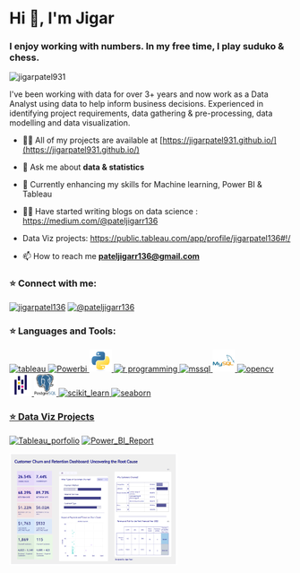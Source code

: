 <h1 align="left">Hi 👋, I'm Jigar</h1>
<h3 align="left">I enjoy working with numbers. In my free time, I play suduko & chess.</h3>

<p align="left"> <img src="https://komarev.com/ghpvc/?username=jigarpatel931&label=Profile%20views&color=0e75b6&style=flat" alt="jigarpatel931" /> </p>

I've been working with data for over 3+ years and now work as a Data Analyst using data to help inform business decisions. Experienced in identifying project requirements, data gathering & pre-processing, data modelling and data visualization.

- 👨‍💻 All of my projects are available at [https://jigarpatel931.github.io/](https://jigarpatel931.github.io/)

- 💬 Ask me about **data & statistics**

- 🌱 Currently enhancing my skills for Machine learning, Power BI & Tableau

- 👨‍💻 Have started writing blogs on data science : https://medium.com/@pateljigarr136

- Data Viz projects: https://public.tableau.com/app/profile/jigarpatel136#!/ 
 
- 📫 How to reach me **pateljigarr136@gmail.com**
 
<h3 align="left">⭐ Connect with me:</h3>
<p align="left">
<a href="https://linkedin.com/in/jigarpatel136" target="blank"><img align="center" src="https://raw.githubusercontent.com/rahuldkjain/github-profile-readme-generator/master/src/images/icons/Social/linked-in-alt.svg" alt="jigarpatel136" height="30" width="40" /></a>
<a href="https://medium.com/@pateljigarr136" target="blank"><img align="center" src="https://raw.githubusercontent.com/rahuldkjain/github-profile-readme-generator/master/src/images/icons/Social/medium.svg" alt="@pateljigarr136" height="30" width="40" /></a>
</p>

<h3 align="left">⭐ Languages and Tools:</h3>
<p align="left"> </a> <a href="https://www.tableau.com/" target="_blank" rel="noreferrer"> <img src="https://cdn.worldvectorlogo.com/logos/tableau-software.svg" alt="tableau" width="40" height="40"/> </a> </a> <a href="https://powerbi.microsoft.com/en-au/" target="_blank" rel="noreferrer"> <img src="https://upload.wikimedia.org/wikipedia/commons/thumb/c/cf/New_Power_BI_Logo.svg/2048px-New_Power_BI_Logo.svg.png" alt="Powerbi" width="40" height="40"/> </a>  </a> <a href="https://www.python.org" target="_blank" rel="noreferrer"> <img src="https://raw.githubusercontent.com/devicons/devicon/master/icons/python/python-original.svg" alt="python" width="40" height="40"/> </a>  </a> <a href="https://www.r-project.org/about.html" target="_blank" rel="noreferrer"> <img src="https://cdn.worldvectorlogo.com/logos/r-lang.svg" alt="r programming" width="40" height="40"/> </a> <a href="https://www.microsoft.com/en-us/sql-server" target="_blank" rel="noreferrer"> <img src="https://www.svgrepo.com/show/303229/microsoft-sql-server-logo.svg" alt="mssql" width="40" height="40"/> </a> <a href="https://www.mysql.com/" target="_blank" rel="noreferrer"> <img src="https://raw.githubusercontent.com/devicons/devicon/master/icons/mysql/mysql-original-wordmark.svg" alt="mysql" width="40" height="40"/> </a> <a href="https://opencv.org/" target="_blank" rel="noreferrer"> <img src="https://www.vectorlogo.zone/logos/opencv/opencv-icon.svg" alt="opencv" width="40" height="40"/> </a> <a href="https://pandas.pydata.org/" target="_blank" rel="noreferrer"> <img src="https://raw.githubusercontent.com/devicons/devicon/2ae2a900d2f041da66e950e4d48052658d850630/icons/pandas/pandas-original.svg" alt="pandas" width="40" height="40"/> </a> <a href="https://www.postgresql.org" target="_blank" rel="noreferrer"> <img src="https://raw.githubusercontent.com/devicons/devicon/master/icons/postgresql/postgresql-original-wordmark.svg" alt="postgresql" width="40" height="40"/><a href="https://scikit-learn.org/" target="_blank" rel="noreferrer"> <img src="https://upload.wikimedia.org/wikipedia/commons/0/05/Scikit_learn_logo_small.svg" alt="scikit_learn" width="40" height="40"/> </a> <a href="https://seaborn.pydata.org/" target="_blank" rel="noreferrer"> <img src="https://seaborn.pydata.org/_images/logo-mark-lightbg.svg" alt="seaborn" width="40" height="40"/> </p>

<h3 align="left">⭐ Data Viz Projects </h3>
<p align="left">
<a href="https://public.tableau.com/app/profile/jigarpatel136#!/" target="_blank"><img align="center" src="https://github.com/jigarpatel931/jigarpatel931.github.io/blob/6e6cb38d80d5c3454a924013cad9b06253b75cdb/images/Churn%20dashboard.png" alt="Tableau_porfolio" height="200" width="300" /></a> <a href="https://app.powerbi.com/view?r=eyJrIjoiYmExOTI1ZmMtZjQ3My00YWUzLTk4NGYtOThmMGM0ZmIwM2RlIiwidCI6ImQzYmY3MzMxLWJlNDYtNDhjOC04YzczLTdkN2I0NDcxMTQ3YSJ9&embedImagePlaceholder=true" target="_blank"><img align="center" src="https://github.com/jigarpatel931/jigarpatel931.github.io/blob/6e6cb38d80d5c3454a924013cad9b06253b75cdb/images/Facebook_campaign.JPG" alt="Power_BI_Report" height="200" width="300" /></a> </p> <a href="https://public.tableau.com/app/profile/jigarpatel136/viz/CustomerChurnRevenueatrisk/Dashboard2" target="_blank"><img align="center" src="https://github.com/jigarpatel931/Python-Projects/blob/main/Cluster%20analysis/Dashboard%202.png" alt="Tableau_porfolio" height="200" width="300" /></a>
